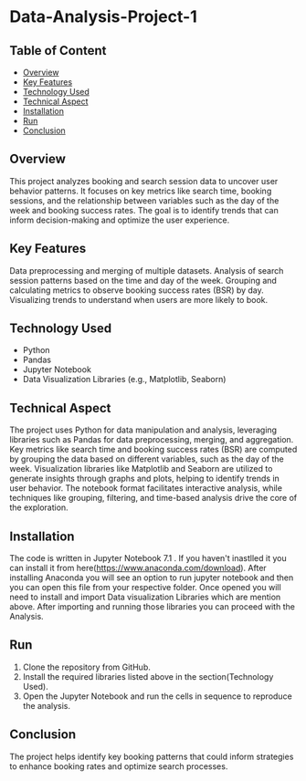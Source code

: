 # Data-Analysis-Project-1

## Table of Content
  * [Overview](#overview)
  * [Key Features](#key-features)
  * [Technology Used](#technology-used)
  * [Technical Aspect](#technical-aspect)
  * [Installation](#installation)
  * [Run](#run)
  * [Conclusion](#conclusion)

## Overview
This project analyzes booking and search session data to uncover user behavior patterns. It focuses on key metrics like search time, booking sessions, and the relationship between variables such as the day of the week and booking success rates. The goal is to identify trends that can inform decision-making and optimize the user experience.

## Key Features
Data preprocessing and merging of multiple datasets.
Analysis of search session patterns based on the time and day of the week.
Grouping and calculating metrics to observe booking success rates (BSR) by day.
Visualizing trends to understand when users are more likely to book.

## Technology Used
* Python
* Pandas
* Jupyter Notebook
* Data Visualization Libraries (e.g., Matplotlib, Seaborn)

## Technical Aspect
The project uses Python for data manipulation and analysis, leveraging libraries such as Pandas for data preprocessing, merging, and aggregation. Key metrics like search time and booking success rates (BSR) are computed by grouping the data based on different variables, such as the day of the week. Visualization libraries like Matplotlib and Seaborn are utilized to generate insights through graphs and plots, helping to identify trends in user behavior. The notebook format facilitates interactive analysis, while techniques like grouping, filtering, and time-based analysis drive the core of the exploration.

## Installation
The code is written in Jupyter Notebook 7.1 . If you haven't inastlled it you can install it from here(https://www.anaconda.com/download). After installing Anaconda you will see an option to run jupyter notebook and then you can open this file from your respective folder. Once opened you will need to install and import Data visualization Libraries which are mention above. After importing and running those libraries you can proceed with the Analysis.

## Run
1. Clone the repository from GitHub.
2. Install the required libraries listed above in the section(Technology Used).
3. Open the Jupyter Notebook and run the cells in sequence to reproduce the analysis.

## Conclusion
The project helps identify key booking patterns that could inform strategies to enhance booking rates and optimize search processes.
